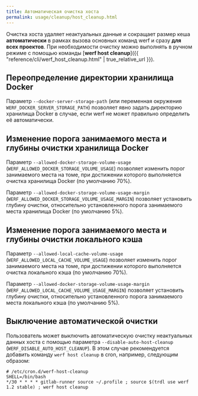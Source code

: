 ```yaml
---
title: Автоматическая очистка хоста
permalink: usage/cleanup/host_cleanup.html
---
```


Очистка хоста удаляет неактуальных данные и сокращает размер кеша **автоматически** в рамках вызова основных команд werf и сразу **для всех проектов**. При необходимости очистку можно выполнять в ручном режиме с помощью команды [**werf host cleanup**]({{ "reference/cli/werf_host_cleanup.html" | true_relative_url }}).

## Переопределение директории хранилища Docker

Параметр `--docker-server-storage-path` (или переменная окружения `WERF_DOCKER_SERVER_STORAGE_PATH`) позволяет явно задать директорию хранилища Docker в случае, если werf не может правильно определить её автоматически. 

## Изменение порога занимаемого места и глубины очистки хранилища Docker

Параметр `--allowed-docker-storage-volume-usage` (`WERF_ALLOWED_DOCKER_STORAGE_VOLUME_USAGE`) позволяет изменить порог занимаемого места на томе, при достижении которого выполняется очистка хранилища Docker (по умолчанию 70%).

Параметр `--allowed-docker-storage-volume-usage-margin` (`WERF_ALLOWED_DOCKER_STORAGE_VOLUME_USAGE_MARGIN`) позволяет установить глубину очистки, относительно установленного порога занимаемого места хранилища Docker (по умолчанию 5%).

## Изменение порога занимаемого места и глубины очистки локального кэша

Параметр `--allowed-local-cache-volume-usage` (`WERF_ALLOWED_LOCAL_CACHE_VOLUME_USAGE`) позволяет изменить порог занимаемого места на томе, при достижении которого выполняется очистка локального кэша (по умолчанию 70%).

Параметр `--allowed-docker-storage-volume-usage-margin` (`WERF_ALLOWED_LOCAL_CACHE_VOLUME_USAGE_MARGIN`) позволяет установить глубину очистки, относительно установленного порога занимаемого места локального кэша (по умолчанию 5%).

## Выключение автоматической очистки

Пользователь может выключить автоматическую очистку неактуальных данных хоста с помощью параметра `--disable-auto-host-cleanup` (`WERF_DISABLE_AUTO_HOST_CLEANUP`). В этом случае рекомендуется добавить команду `werf host cleanup` в cron, например, следующим образом:

```shell
# /etc/cron.d/werf-host-cleanup
SHELL=/bin/bash
*/30 * * * * gitlab-runner source ~/.profile ; source $(trdl use werf 1.2 stable) ; werf host cleanup
```
